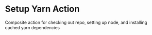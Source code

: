 # Setup Yarn Action

Composite action for checking out repo, setting up node, and installing cached yarn dependencies